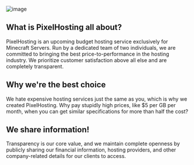 ![image](https://github.com/PixelHostingOfficial/PixelHosting/assets/93615331/9add5e28-9a3c-4763-ba7c-9cabde983fbe)


## What is PixelHosting all about?
PixelHosting is an upcoming budget hosting service exclusively for Minecraft Servers. Run by a dedicated team of two individuals, we are committed to bringing the best price-to-performance in the hosting industry. We prioritize customer satisfaction above all else and are completely transparent.

## Why we're the best choice
We hate expensive hosting services just the same as you, which is why we created PixelHosting. Why pay stupidly high prices, like $5 per GB per month, when you can get similar specifications for more than half the cost?

## We share information!
Transparency is our core value, and we maintain complete openness by publicly sharing our financial information, hosting providers, and other company-related details for our clients to access.
